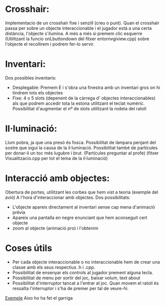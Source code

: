 # Crosshair:
Implementacio de un crosshair fixe i senzill (creu o punt). Quan el crosshair passa per sobre un objecte interaccionable i el jugador està a una certa distància, l'objecte
s'ilumina. A més a més si premem clic esquerre (Utilitzant la funcio onLbuttondown del fitxer entornvgiview.cpp) sobre l'objecte el recollirem i podrem fer-lo servir.

# Inventari:
Dos possibles inventaris:
- Desplegable: Premem E i s'obra una finestra amb un inventari gros on hi tindrem tots els objectes
- Fixe: 4 o 5 slots (depenent de la càrrega d' objectes interaccionables) als que podrem accedir tota la estona utilitzant el teclat numèric. Possibilitat d'augmentar el nº
de slots utilitzant la rodeta del ratolí

# Il·luminació:
Llum pobra, ja que una presó és fosca. Possibilitat de làmpara penjant del sostre que sigui la causa de la il·luminació. Possibilitat també de partícules per donar-li
un toc més lugubre i brut. (Partícules preguntar al profe) (fitxer Visualitzacio.cpp per tot el tema de la il·luminació)

# Interacció amb objectes:
Obertura de portes, utilitzant les corbes que hem vist a teoria (exemple del avió)
A l'hora d'interaccionar amb objectes. Dos possibilitats:
- L'objecte apareix directament al inventari sense cap mena d'animació prèvia
- Apareix una pantalla en negre enunciant que hem aconseguit cert objecte
- zoom al objecte (animació pro) i l'obtenim

# Coses útils
- Per cada objecte interaccionable o no interaccionable hem de crear una classe amb els seus respectius .h i .cpp.
- Possibilitat de ensenyar els controls al jugador prement alguna tecla.
- Possibilitat de menu per sortir del joc, baixar volum, text about
- Possibilitat d'interruptor tancat a l'entrar al joc. Quan movem el ratolí és ressalta l'interruptor i s'ha de premer per tal de veure-hi.


[Exemple](https://www.youtube.com/watch?v=IKH6xkf1tJQ&t=43s&ab_channel=DamianoOriti) Aixo ho ha fet el garriga
